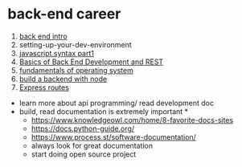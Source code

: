 # back-end career
1. [back end intro](back-end-intro)
2. setting-up-your-dev-environment
3. [javascript syntax part1](javascript-syntax-part1)
4. [Basics of Back End Development and REST](Basics-of-Back-End-Development)
5. [fundamentals of operating system](fundamentals-of-operating-system)
6. [build a backend with node](build-a-backend-with-node)
7. [Express routes](Express-routes)
 
- learn more about api programming/ read development doc
- build, read documentation is extremely important *
    - https://www.knowledgeowl.com/home/8-favorite-docs-sites
    - https://docs.python-guide.org/
    - https://www.process.st/software-documentation/
    - always look for great documentation
    - start doing open source project
